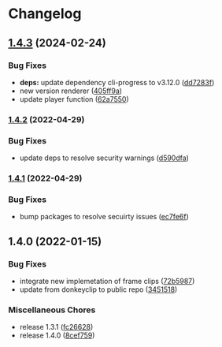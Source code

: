 # Changelog

## [1.4.3](https://github.com/donkeyclip/video-renderer/compare/v1.4.2...v1.4.3) (2024-02-24)


### Bug Fixes

* **deps:** update dependency cli-progress to v3.12.0 ([dd7283f](https://github.com/donkeyclip/video-renderer/commit/dd7283f539023e1c7e9c1809b5c88488fc9cc956))
* new version renderer ([405ff9a](https://github.com/donkeyclip/video-renderer/commit/405ff9ab43d4fb98343394f42b3f2c189d50e39b))
* update player function ([62a7550](https://github.com/donkeyclip/video-renderer/commit/62a75504a1c567dd26d43f836e829c50bef9c2be))

### [1.4.2](https://www.github.com/donkeyclip/video-renderer/compare/v1.4.1...v1.4.2) (2022-04-29)


### Bug Fixes

* update deps to resolve security warnings ([d590dfa](https://www.github.com/donkeyclip/video-renderer/commit/d590dfa8d048038fabf9d0471533694a18c1689a))

### [1.4.1](https://www.github.com/donkeyclip/video-renderer/compare/v1.4.0...v1.4.1) (2022-04-29)


### Bug Fixes

* bump packages to resolve secuirty issues ([ec7fe6f](https://www.github.com/donkeyclip/video-renderer/commit/ec7fe6f2c3b6aefb63c541485583210babf8e427))

## 1.4.0 (2022-01-15)


### Bug Fixes

* integrate new implemetation of frame clips ([72b5987](https://www.github.com/donkeyclip/video-renderer/commit/72b598721f132f13e5189465f8ff73ac35dac3a9))
* update from donkeyclip to public repo ([3451518](https://www.github.com/donkeyclip/video-renderer/commit/34515182d1b92b74f956edbef3c973cf5bfff67f))


### Miscellaneous Chores

* release 1.3.1 ([fc26628](https://www.github.com/donkeyclip/video-renderer/commit/fc26628292a9d2af2f8a9749b9f59a7c365a3d5a))
* release 1.4.0 ([8cef759](https://www.github.com/donkeyclip/video-renderer/commit/8cef7590fc8e8a09f9b2c5e5378d325fc6afb0d8))

